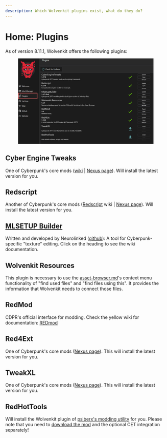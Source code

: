 ```yaml
---
description: Which Wolvenkit plugins exist, what do they do?
---
```


# Home: Plugins

As of version 8.11.1, Wolvenkit offers the following plugins:

<figure><img src="../../.gitbook/assets/wolvenkit_plugins_8.11.1.png" alt=""><figcaption></figcaption></figure>

## Cyber Engine Tweaks

One of Cyberpunk's core mods ([wiki](https://wiki.redmodding.org/cyber-engine-tweaks/) | [Nexus page](https://www.nexusmods.com/cyberpunk2077/mods/107)). Will install the latest version for you.

## Redscript

Another of Cyberpunk's core mods ([Redscript](http://127.0.0.1:5000/o/-MP5ijqI11FeeX7c8-N8/s/-McniwB8YOK2HnJ7SYg\_/ "mention") wiki | [Nexus page](https://www.nexusmods.com/cyberpunk2077/mods/1511)). Will install the latest version for you.

## [MLSETUP Builder](http://127.0.0.1:5000/s/4gzcGtLrr90pVjAWVdTc/for-mod-creators/modding-tools/mlsetup-builder "mention")

Written and developed by Neurolinked ([github](https://github.com/Neurolinked/MlsetupBuilder/releases/)): A tool for Cyberpunk-specific "texture" editing. Click on the heading to see the wiki documentation.

## Wolvenkit Resources

This plugin is necessary to use the [asset-browser.md](../editor/asset-browser.md "mention")'s context menu functionality of "find used files" and "find files using this". It provides the information that Wolvenkit needs to connect those files.

## RedMod

CDPR's official interface for modding. Check the yellow wiki for documentation: [REDmod](http://127.0.0.1:5000/s/4gzcGtLrr90pVjAWVdTc/for-mod-users/users-modding-cyberpunk-2077/redmod "mention")

## Red4Ext

One of Cyberpunk's core mods ([Nexus page](https://www.nexusmods.com/cyberpunk2077/mods/2380)). This will install the latest version for you.

## TweakXL

One of Cyberpunk's core mods ([Nexus page](https://www.nexusmods.com/cyberpunk2077/mods/4197)). This will install the latest version for you.

## RedHotTools

Will install the Wolvenkit plugin of [psiberx's modding utility](https://github.com/psiberx/cp2077-red-hot-tools/) for you. Please note that you need to [download the mod](https://wiki.redmodding.org/cyberpunk-2077-modding/for-mod-creators/references-lists-and-overviews/reference-world-sectors/places#getting-an-items-world-sector) and the optional CET integration separately!
